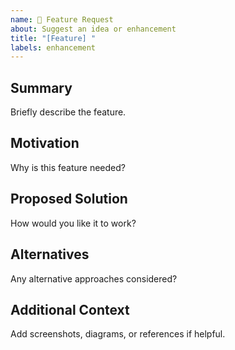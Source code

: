 ```yaml
---
name: 🚀 Feature Request
about: Suggest an idea or enhancement
title: "[Feature] "
labels: enhancement
---
```


## Summary
Briefly describe the feature.

## Motivation
Why is this feature needed?

## Proposed Solution
How would you like it to work?

## Alternatives
Any alternative approaches considered?

## Additional Context
Add screenshots, diagrams, or references if helpful.
